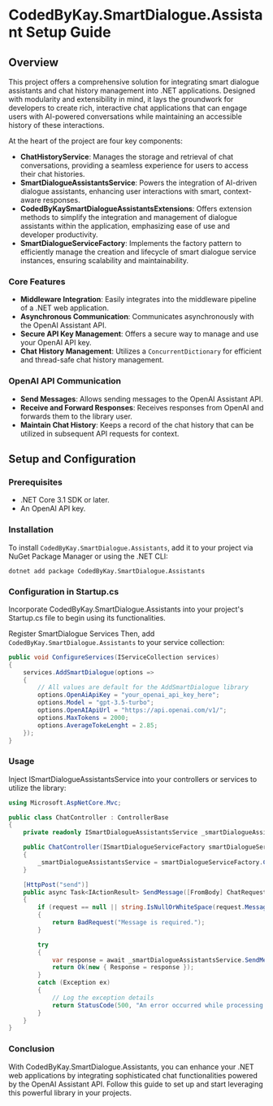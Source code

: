 # CodedByKay.SmartDialogue.Assistant Setup Guide

## Overview

This project offers a comprehensive solution for integrating smart dialogue assistants and chat history management into .NET applications. Designed with modularity and extensibility in mind, it lays the groundwork for developers to create rich, interactive chat applications that can engage users with AI-powered conversations while maintaining an accessible history of these interactions.

At the heart of the project are four key components:

- **ChatHistoryService**: Manages the storage and retrieval of chat conversations, providing a seamless experience for users to access their chat histories.
- **SmartDialogueAssistantsService**: Powers the integration of AI-driven dialogue assistants, enhancing user interactions with smart, context-aware responses.
- **CodedByKaySmartDialogueAssistantsExtensions**: Offers extension methods to simplify the integration and management of dialogue assistants within the application, emphasizing ease of use and developer productivity.
- **SmartDialogueServiceFactory**: Implements the factory pattern to efficiently manage the creation and lifecycle of smart dialogue service instances, ensuring scalability and maintainability.

### Core Features

- **Middleware Integration**: Easily integrates into the middleware pipeline of a .NET web application.
- **Asynchronous Communication**: Communicates asynchronously with the OpenAI Assistant API.
- **Secure API Key Management**: Offers a secure way to manage and use your OpenAI API key.
- **Chat History Management**: Utilizes a `ConcurrentDictionary` for efficient and thread-safe chat history management.

### OpenAI API Communication

- **Send Messages**: Allows sending messages to the OpenAI Assistant API.
- **Receive and Forward Responses**: Receives responses from OpenAI and forwards them to the library user.
- **Maintain Chat History**: Keeps a record of the chat history that can be utilized in subsequent API requests for context.

## Setup and Configuration

### Prerequisites

- .NET Core 3.1 SDK or later.
- An OpenAI API key.

### Installation

To install `CodedByKay.SmartDialogue.Assistants`, add it to your project via NuGet Package Manager or using the .NET CLI:

```shell
dotnet add package CodedByKay.SmartDialogue.Assistants
```

### Configuration in Startup.cs

Incorporate CodedByKay.SmartDialogue.Assistants into your project's Startup.cs file to begin using its functionalities.


Register SmartDialogue Services
Then, add `CodedByKay.SmartDialogue.Assistants` to your service collection:

```csharp
public void ConfigureServices(IServiceCollection services)
{
    services.AddSmartDialogue(options =>
    {
        // All values are default for the AddSmartDialogue library
        options.OpenAiApiKey = "your_openai_api_key_here";
        options.Model = "gpt-3.5-turbo";
        options.OpenAIApiUrl = "https://api.openai.com/v1/";
        options.MaxTokens = 2000;
        options.AverageTokeLenght = 2.85;
    });
}
```

### Usage
Inject ISmartDialogueAssistantsService into your controllers or services to utilize the library:

```csharp
using Microsoft.AspNetCore.Mvc;

public class ChatController : ControllerBase
{
    private readonly ISmartDialogueAssistantsService _smartDialogueAssistantsService;

    public ChatController(ISmartDialogueServiceFactory smartDialogueServiceFactory)
    {
        _smartDialogueAssistantsService = smartDialogueServiceFactory.Create();
    }

    [HttpPost("send")]
    public async Task<IActionResult> SendMessage([FromBody] ChatRequest request)
    {
        if (request == null || string.IsNullOrWhiteSpace(request.Message))
        {
            return BadRequest("Message is required.");
        }

        try
        {
            var response = await _smartDialogueAssistantsService.SendMessageAsync(request.SessionId, request.Message);
            return Ok(new { Response = response });
        }
        catch (Exception ex)
        {
            // Log the exception details
            return StatusCode(500, "An error occurred while processing your request.");
        }
    }
}
```

### Conclusion
With CodedByKay.SmartDialogue.Assistants, you can enhance your .NET web applications by integrating sophisticated chat functionalities powered by the OpenAI Assistant API. Follow this guide to set up and start leveraging this powerful library in your projects.